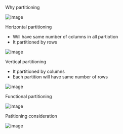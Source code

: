 
Why partitioning

![image](https://user-images.githubusercontent.com/38088886/110894757-554fff00-82f0-11eb-9f10-8b4a043557d2.png)


Horizontal partitioning

* Will have same number of columns in all partiotion
* It partitioned by rows

![image](https://user-images.githubusercontent.com/38088886/110895002-d0191a00-82f0-11eb-9b71-ee2918e5b270.png)

Vertical partitioning
* It partitioned by columns
* Each partition will have same number of rows

![image](https://user-images.githubusercontent.com/38088886/110895160-2423fe80-82f1-11eb-83e9-f3164a3e8c05.png)

Functional partitioning

![image](https://user-images.githubusercontent.com/38088886/110895440-af04f900-82f1-11eb-96d2-3e6d0c761bae.png)


Patitioning consideration


![image](https://user-images.githubusercontent.com/38088886/110896071-be387680-82f2-11eb-855c-d5bba0f5db0b.png)
